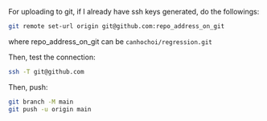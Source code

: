 For uploading to git, if I already have ssh keys generated, do the followings: 

```bash
git remote set-url origin git@github.com:repo_address_on_git
```
where repo_address_on_git can be `canhochoi/regression.git`

Then, test the connection:
```bash
ssh -T git@github.com
```

Then, push:
```bash
git branch -M main
git push -u origin main
```
